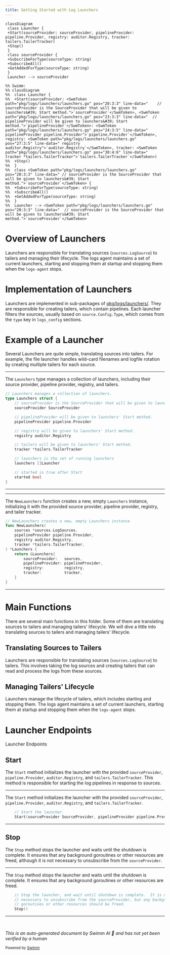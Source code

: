 ```yaml
---
title: Getting Started with Log Launchers
---
```

```mermaid
classDiagram
 class Launcher {
 +Start(sourceProvider: sourceProvider, pipelineProvider: pipeline.Provider, registry: auditor.Registry, tracker: tailers.TailerTracker)
 +Stop()
 }
 class sourceProvider {
 +SubscribeForType(sourceType: string)
 +SubscribeAll()
 +GetAddedForType(sourceType: string)
 }
 Launcher --> sourceProvider

%% Swimm:
%% classDiagram
%%  class Launcher {
%%  +Start(sourceProvider: <SwmToken path="pkg/logs/launchers/launchers.go" pos="20:3:3" line-data="	// sourceProvider is the SourceProvider that will be given to launchers&#39; Start method.">`sourceProvider`</SwmToken>, <SwmToken path="pkg/logs/launchers/launchers.go" pos="23:3:3" line-data="	// pipelineProvider will be given to launchers&#39; Start method.">`pipelineProvider`</SwmToken>: <SwmToken path="pkg/logs/launchers/launchers.go" pos="24:3:5" line-data="	pipelineProvider pipeline.Provider">`pipeline.Provider`</SwmToken>, registry: <SwmToken path="pkg/logs/launchers/launchers.go" pos="27:3:5" line-data="	registry auditor.Registry">`auditor.Registry`</SwmToken>, tracker: <SwmToken path="pkg/logs/launchers/launchers.go" pos="30:4:6" line-data="	tracker *tailers.TailerTracker">`tailers.TailerTracker`</SwmToken>)
%%  +Stop()
%%  }
%%  class <SwmToken path="pkg/logs/launchers/launchers.go" pos="20:3:3" line-data="	// sourceProvider is the SourceProvider that will be given to launchers&#39; Start method.">`sourceProvider`</SwmToken> {
%%  +SubscribeForType(sourceType: string)
%%  +SubscribeAll()
%%  +GetAddedForType(sourceType: string)
%%  }
%%  Launcher --> <SwmToken path="pkg/logs/launchers/launchers.go" pos="20:3:3" line-data="	// sourceProvider is the SourceProvider that will be given to launchers&#39; Start method.">`sourceProvider`</SwmToken>
```

# Overview of Launchers

Launchers are responsible for translating sources (<SwmToken path="pkg/logs/launchers/types.go" pos="40:14:16" line-data="	SubscribeForType(sourceType string) (added chan *sources.LogSource, removed chan *sources.LogSource)">`sources.LogSource`</SwmToken>) to tailers and managing their lifecycle. The logs agent maintains a set of current launchers, starting and stopping them at startup and stopping them when the <SwmToken path="pkg/logs/launchers/types.go" pos="18:12:14" line-data="// Launchers are started when the logs-agent starts, or when they are added to">`logs-agent`</SwmToken> stops.

# Implementation of Launchers

Launchers are implemented in sub-packages of <SwmPath>[pkg/logs/launchers/](pkg/logs/launchers/)</SwmPath>. They are responsible for creating tailers, which contain pipelines. Each launcher filters the sources, usually based on `source.Config.Type`, which comes from the <SwmToken path="pkg/logs/launchers/launchers.go" pos="19:0:0" line-data="type Launchers struct {">`type`</SwmToken> key in `logs_config` sections.

# Example of a Launcher

Several Launchers are quite simple, translating sources into tailers. For example, the file launcher handles wild-card filenames and logfile rotation by creating multiple tailers for each source.

<SwmSnippet path="/pkg/logs/launchers/launchers.go" line="18">

---

The <SwmToken path="pkg/logs/launchers/launchers.go" pos="18:2:2" line-data="// Launchers manages a collection of launchers.">`Launchers`</SwmToken> type manages a collection of launchers, including their source provider, pipeline provider, registry, and tailers.

```go
// Launchers manages a collection of launchers.
type Launchers struct {
	// sourceProvider is the SourceProvider that will be given to launchers' Start method.
	sourceProvider SourceProvider

	// pipelineProvider will be given to launchers' Start method.
	pipelineProvider pipeline.Provider

	// registry will be given to launchers' Start method.
	registry auditor.Registry

	// tailers will be given to launchers' Start method.
	tracker *tailers.TailerTracker

	// launchers is the set of running launchers
	launchers []Launcher

	// started is true after Start
	started bool
}
```

---

</SwmSnippet>

<SwmSnippet path="/pkg/logs/launchers/launchers.go" line="39">

---

The <SwmToken path="pkg/logs/launchers/launchers.go" pos="39:2:2" line-data="// NewLaunchers creates a new, empty Launchers instance">`NewLaunchers`</SwmToken> function creates a new, empty <SwmToken path="pkg/logs/launchers/launchers.go" pos="39:13:13" line-data="// NewLaunchers creates a new, empty Launchers instance">`Launchers`</SwmToken> instance, initializing it with the provided source provider, pipeline provider, registry, and tailer tracker.

```go
// NewLaunchers creates a new, empty Launchers instance
func NewLaunchers(
	sources *sources.LogSources,
	pipelineProvider pipeline.Provider,
	registry auditor.Registry,
	tracker *tailers.TailerTracker,
) *Launchers {
	return &Launchers{
		sourceProvider:   sources,
		pipelineProvider: pipelineProvider,
		registry:         registry,
		tracker:          tracker,
	}
}
```

---

</SwmSnippet>

# Main Functions

There are several main functions in this folder. Some of them are translating sources to tailers and managing tailers' lifecycle. We will dive a little into translating sources to tailers and managing tailers' lifecycle.

## Translating Sources to Tailers

Launchers are responsible for translating sources (<SwmToken path="pkg/logs/launchers/types.go" pos="40:14:16" line-data="	SubscribeForType(sourceType string) (added chan *sources.LogSource, removed chan *sources.LogSource)">`sources.LogSource`</SwmToken>) to tailers. This involves taking the log sources and creating tailers that can read and process the logs from these sources.

## Managing Tailers' Lifecycle

Launchers manage the lifecycle of tailers, which includes starting and stopping them. The logs agent maintains a set of current launchers, starting them at startup and stopping them when the <SwmToken path="pkg/logs/launchers/types.go" pos="18:12:14" line-data="// Launchers are started when the logs-agent starts, or when they are added to">`logs-agent`</SwmToken> stops.

# Launcher Endpoints

Launcher Endpoints

## Start

The <SwmToken path="pkg/logs/launchers/launchers.go" pos="20:24:24" line-data="	// sourceProvider is the SourceProvider that will be given to launchers&#39; Start method.">`Start`</SwmToken> method initializes the launcher with the provided <SwmToken path="pkg/logs/launchers/launchers.go" pos="20:3:3" line-data="	// sourceProvider is the SourceProvider that will be given to launchers&#39; Start method.">`sourceProvider`</SwmToken>, <SwmToken path="pkg/logs/launchers/launchers.go" pos="24:3:5" line-data="	pipelineProvider pipeline.Provider">`pipeline.Provider`</SwmToken>, <SwmToken path="pkg/logs/launchers/launchers.go" pos="27:3:5" line-data="	registry auditor.Registry">`auditor.Registry`</SwmToken>, and <SwmToken path="pkg/logs/launchers/launchers.go" pos="30:4:6" line-data="	tracker *tailers.TailerTracker">`tailers.TailerTracker`</SwmToken>. This method is responsible for starting the log pipelines in response to sources.

<SwmSnippet path="/pkg/logs/launchers/types.go" line="21">

---

The <SwmToken path="pkg/logs/launchers/types.go" pos="21:3:3" line-data="	// Start the launcher.">`Start`</SwmToken> method initializes the launcher with the provided <SwmToken path="pkg/logs/launchers/types.go" pos="22:3:3" line-data="	Start(sourceProvider SourceProvider, pipelineProvider pipeline.Provider, registry auditor.Registry, tracker *tailers.TailerTracker)">`sourceProvider`</SwmToken>, <SwmToken path="pkg/logs/launchers/types.go" pos="22:10:12" line-data="	Start(sourceProvider SourceProvider, pipelineProvider pipeline.Provider, registry auditor.Registry, tracker *tailers.TailerTracker)">`pipeline.Provider`</SwmToken>, <SwmToken path="pkg/logs/launchers/types.go" pos="22:17:19" line-data="	Start(sourceProvider SourceProvider, pipelineProvider pipeline.Provider, registry auditor.Registry, tracker *tailers.TailerTracker)">`auditor.Registry`</SwmToken>, and <SwmToken path="pkg/logs/launchers/types.go" pos="22:25:27" line-data="	Start(sourceProvider SourceProvider, pipelineProvider pipeline.Provider, registry auditor.Registry, tracker *tailers.TailerTracker)">`tailers.TailerTracker`</SwmToken>.

```go
	// Start the launcher.
	Start(sourceProvider SourceProvider, pipelineProvider pipeline.Provider, registry auditor.Registry, tracker *tailers.TailerTracker)
```

---

</SwmSnippet>

## Stop

The <SwmToken path="pkg/logs/launchers/types.go" pos="24:3:3" line-data="	// Stop the launcher, and wait until shutdown is complete.  It is not">`Stop`</SwmToken> method stops the launcher and waits until the shutdown is complete. It ensures that any background goroutines or other resources are freed, although it is not necessary to unsubscribe from the <SwmToken path="pkg/logs/launchers/launchers.go" pos="20:3:3" line-data="	// sourceProvider is the SourceProvider that will be given to launchers&#39; Start method.">`sourceProvider`</SwmToken>.

<SwmSnippet path="/pkg/logs/launchers/types.go" line="24">

---

The <SwmToken path="pkg/logs/launchers/types.go" pos="24:3:3" line-data="	// Stop the launcher, and wait until shutdown is complete.  It is not">`Stop`</SwmToken> method stops the launcher and waits until the shutdown is complete. It ensures that any background goroutines or other resources are freed.

```go
	// Stop the launcher, and wait until shutdown is complete.  It is not
	// necessary to unsubscribe from the sourceProvider, but any background
	// goroutines or other resources should be freed.
	Stop()
```

---

</SwmSnippet>

&nbsp;

*This is an auto-generated document by Swimm AI 🌊 and has not yet been verified by a human*

<SwmMeta version="3.0.0" repo-id="Z2l0aHViJTNBJTNBZGF0YWRvZy1hZ2VudCUzQSUzQVN3aW1tLURlbW8=" repo-name="datadog-agent"><sup>Powered by [Swimm](/)</sup></SwmMeta>
